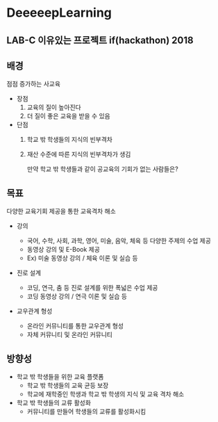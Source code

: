 DeeeeepLearning
=======
LAB-C 이유있는 프로젝트 if(hackathon) 2018
------

## 배경 
점점 증가하는 사교육 

* 장점 
    1. 교육의 질이 높아진다 
    2. 더 질이 좋은 교육을 받을 수 있음 
* 단점 
    1. 학교 밖 학생들의 지식의 빈부격차 
    2. 재산 수준에 따른 지식의 빈부격차가 생김 
        
        만약 학교 밖 학생들과 같이 공교육의 기회가 없는 사람들은? 
## 목표 
다양한 교육기회 제공을 통한 교육격차 해소 

* 강의 
   * 국어, 수학, 사회, 과학, 영어, 미술, 음악, 체육 등  다양한 주제의 수업 제공 
   * 동영상 강의 및 E-Book 제공 
   * Ex) 미술 동영상 강의 / 체육 이론 및 실습 등 
         
* 진로 설계 
  * 코딩, 연극, 춤 등 진로 설계를 위한 폭넓은 수업 제공 
  * 코딩 동영상 강의 / 연극 이론 및 실습 등 
    
* 교우관계 형성 
  * 온라인 커뮤니티를 통한 교우관계 형성 
  * 자체 커뮤니티 및 온라인 커뮤니티 
## 방향성
 
* 학교 밖 학생들을 위한 교육 플랫폼 
   * 학교 밖 학생들의 교육 균등 보장 
   * 학교에 재학중인 학생과 학교 밖 학생의 지식 및 교육 격차 해소
* 학교 밖 학생들의 교류 활성화 
   * 커뮤니티를 만들어 학생들의 교류를 활성화시킴
